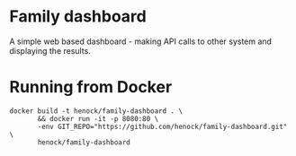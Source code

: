 # Family dashboard
A simple web based dashboard - making API calls to other system and displaying the results.


# Running from Docker
```
docker build -t henock/family-dashboard . \
       && docker run -it -p 8080:80 \
       -env GIT_REPO="https://github.com/henock/family-dashboard.git" \
       henock/family-dashboard 
``` 
